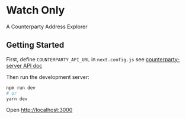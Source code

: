 # Watch Only
A Counterparty Address Explorer

## Getting Started

First, define ```COUNTERPARTY_API_URL``` in ```next.config.js``` see [counterparty-server API doc](https://github.com/CounterpartyXCP/Documentation/blob/master/Developers/API.md)

Then run the development server:

```bash
npm run dev
# or
yarn dev
```

Open [http://localhost:3000](http://localhost:3000)
